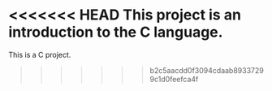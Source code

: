 <<<<<<< HEAD
This project is an introduction to the C language.
=======
This is a C project.
>>>>>>> b2c5aacdd0f3094cdaab89337299c1d0feefca4f
